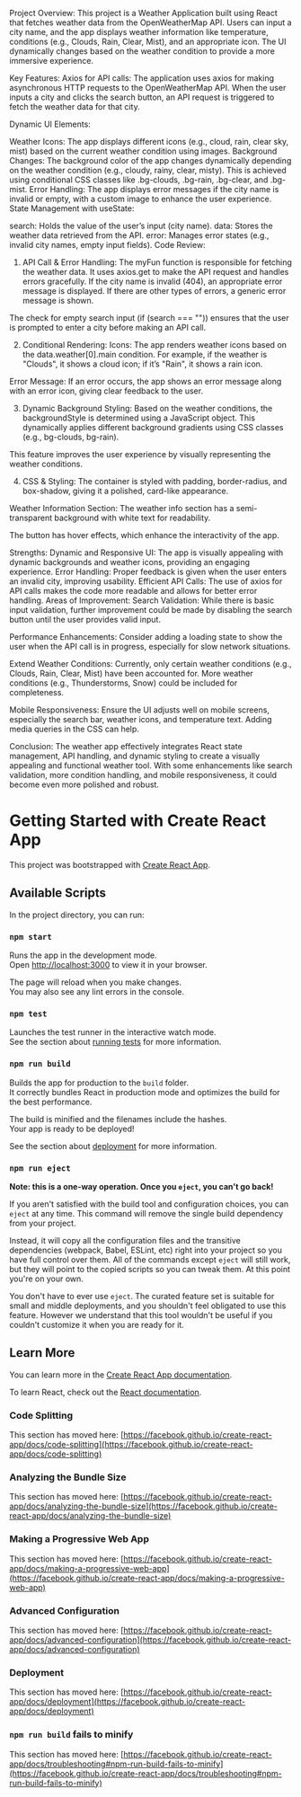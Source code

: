 Project Overview:
This project is a Weather Application built using React that fetches weather data from the OpenWeatherMap API. Users can input a city name, and the app displays weather information like temperature, conditions (e.g., Clouds, Rain, Clear, Mist), and an appropriate icon. The UI dynamically changes based on the weather condition to provide a more immersive experience.

Key Features:
Axios for API calls:
The application uses axios for making asynchronous HTTP requests to the OpenWeatherMap API. When the user inputs a city and clicks the search button, an API request is triggered to fetch the weather data for that city.

Dynamic UI Elements:

Weather Icons: The app displays different icons (e.g., cloud, rain, clear sky, mist) based on the current weather condition using images.
Background Changes: The background color of the app changes dynamically depending on the weather condition (e.g., cloudy, rainy, clear, misty). This is achieved using conditional CSS classes like .bg-clouds, .bg-rain, .bg-clear, and .bg-mist.
Error Handling: The app displays error messages if the city name is invalid or empty, with a custom image to enhance the user experience.
State Management with useState:

search: Holds the value of the user’s input (city name).
data: Stores the weather data retrieved from the API.
error: Manages error states (e.g., invalid city names, empty input fields).
Code Review:
1. API Call & Error Handling:
The myFun function is responsible for fetching the weather data. It uses axios.get to make the API request and handles errors gracefully. If the city name is invalid (404), an appropriate error message is displayed. If there are other types of errors, a generic error message is shown.

The check for empty search input (if (search === "")) ensures that the user is prompted to enter a city before making an API call.

2. Conditional Rendering:
Icons: The app renders weather icons based on the data.weather[0].main condition. For example, if the weather is "Clouds", it shows a cloud icon; if it’s "Rain", it shows a rain icon.

Error Message: If an error occurs, the app shows an error message along with an error icon, giving clear feedback to the user.

3. Dynamic Background Styling:
Based on the weather conditions, the backgroundStyle is determined using a JavaScript object. This dynamically applies different background gradients using CSS classes (e.g., bg-clouds, bg-rain).

This feature improves the user experience by visually representing the weather conditions.

4. CSS & Styling:
The container is styled with padding, border-radius, and box-shadow, giving it a polished, card-like appearance.

Weather Information Section: The weather info section has a semi-transparent background with white text for readability.

The button has hover effects, which enhance the interactivity of the app.

Strengths:
Dynamic and Responsive UI: The app is visually appealing with dynamic backgrounds and weather icons, providing an engaging experience.
Error Handling: Proper feedback is given when the user enters an invalid city, improving usability.
Efficient API Calls: The use of axios for API calls makes the code more readable and allows for better error handling.
Areas of Improvement:
Search Validation: While there is basic input validation, further improvement could be made by disabling the search button until the user provides valid input.

Performance Enhancements: Consider adding a loading state to show the user when the API call is in progress, especially for slow network situations.

Extend Weather Conditions: Currently, only certain weather conditions (e.g., Clouds, Rain, Clear, Mist) have been accounted for. More weather conditions (e.g., Thunderstorms, Snow) could be included for completeness.

Mobile Responsiveness: Ensure the UI adjusts well on mobile screens, especially the search bar, weather icons, and temperature text. Adding media queries in the CSS can help.

Conclusion:
The weather app effectively integrates React state management, API handling, and dynamic styling to create a visually appealing and functional weather tool. With some enhancements like search validation, more condition handling, and mobile responsiveness, it could become even more polished and robust.

# Getting Started with Create React App

This project was bootstrapped with [Create React App](https://github.com/facebook/create-react-app).

## Available Scripts

In the project directory, you can run:

### `npm start`

Runs the app in the development mode.\
Open [http://localhost:3000](http://localhost:3000) to view it in your browser.

The page will reload when you make changes.\
You may also see any lint errors in the console.

### `npm test`

Launches the test runner in the interactive watch mode.\
See the section about [running tests](https://facebook.github.io/create-react-app/docs/running-tests) for more information.

### `npm run build`

Builds the app for production to the `build` folder.\
It correctly bundles React in production mode and optimizes the build for the best performance.

The build is minified and the filenames include the hashes.\
Your app is ready to be deployed!

See the section about [deployment](https://facebook.github.io/create-react-app/docs/deployment) for more information.

### `npm run eject`

**Note: this is a one-way operation. Once you `eject`, you can't go back!**

If you aren't satisfied with the build tool and configuration choices, you can `eject` at any time. This command will remove the single build dependency from your project.

Instead, it will copy all the configuration files and the transitive dependencies (webpack, Babel, ESLint, etc) right into your project so you have full control over them. All of the commands except `eject` will still work, but they will point to the copied scripts so you can tweak them. At this point you're on your own.

You don't have to ever use `eject`. The curated feature set is suitable for small and middle deployments, and you shouldn't feel obligated to use this feature. However we understand that this tool wouldn't be useful if you couldn't customize it when you are ready for it.

## Learn More

You can learn more in the [Create React App documentation](https://facebook.github.io/create-react-app/docs/getting-started).

To learn React, check out the [React documentation](https://reactjs.org/).

### Code Splitting

This section has moved here: [https://facebook.github.io/create-react-app/docs/code-splitting](https://facebook.github.io/create-react-app/docs/code-splitting)

### Analyzing the Bundle Size

This section has moved here: [https://facebook.github.io/create-react-app/docs/analyzing-the-bundle-size](https://facebook.github.io/create-react-app/docs/analyzing-the-bundle-size)

### Making a Progressive Web App

This section has moved here: [https://facebook.github.io/create-react-app/docs/making-a-progressive-web-app](https://facebook.github.io/create-react-app/docs/making-a-progressive-web-app)

### Advanced Configuration

This section has moved here: [https://facebook.github.io/create-react-app/docs/advanced-configuration](https://facebook.github.io/create-react-app/docs/advanced-configuration)

### Deployment

This section has moved here: [https://facebook.github.io/create-react-app/docs/deployment](https://facebook.github.io/create-react-app/docs/deployment)

### `npm run build` fails to minify

This section has moved here: [https://facebook.github.io/create-react-app/docs/troubleshooting#npm-run-build-fails-to-minify](https://facebook.github.io/create-react-app/docs/troubleshooting#npm-run-build-fails-to-minify)
